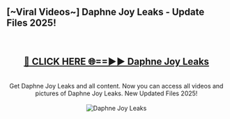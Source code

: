 <h2>[~Viral Videos~] Daphne Joy Leaks - Update Files 2025!</h2>
<br>
<div align="center">
<h2><a href="https://betterlinks.top/A2PfLJ" rel="nofollow">🔴 CLICK HERE 🌐==►► Daphne Joy Leaks</a></h2>
<br>
Get Daphne Joy Leaks and all content. Now you can access all videos and pictures of Daphne Joy Leaks. New Updated Files 2025!
<br>
<br>
<a href="https://betterlinks.top/A2PfLJ" rel="nofollow" data-target="animated-image.originalLink"><img src="https://i.ibb.co.com/WyWwxjT/player-gif2.gif" alt="Daphne Joy Leaks" style="max-width: 100%; display: inline-block;" data-target="animated-image.originalImage"></a>
</div>
<br>
